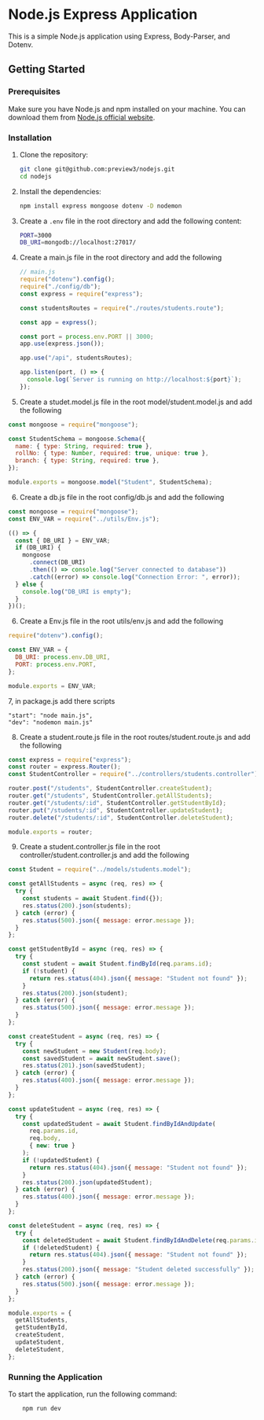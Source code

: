 # Node.js Express Application

This is a simple Node.js application using Express, Body-Parser, and Dotenv.

## Getting Started

### Prerequisites

Make sure you have Node.js and npm installed on your machine. You can download them from [Node.js official website](https://nodejs.org/).

### Installation

1. Clone the repository:

   ```sh
   git clone git@github.com:preview3/nodejs.git
   cd nodejs
   ```

2. Install the dependencies:

   ```sh
   npm install express mongoose dotenv -D nodemon
   ```

3. Create a `.env` file in the root directory and add the following content:
   ```sh
   PORT=3000
   DB_URI=mongodb://localhost:27017/
   ```
4. Create a main.js file in the root directory and add the following

   ```js
   // main.js
   require("dotenv").config();
   require("./config/db");
   const express = require("express");

   const studentsRoutes = require("./routes/students.route");

   const app = express();

   const port = process.env.PORT || 3000;
   app.use(express.json());

   app.use("/api", studentsRoutes);

   app.listen(port, () => {
     console.log(`Server is running on http://localhost:${port}`);
   });
   ```

5. Create a studet.model.js file in the root model/student.model.js and add the following

```js
const mongoose = require("mongoose");

const StudentSchema = mongoose.Schema({
  name: { type: String, required: true },
  rollNo: { type: Number, required: true, unique: true },
  branch: { type: String, required: true },
});

module.exports = mongoose.model("Student", StudentSchema);
```

6. Create a db.js file in the root config/db.js and add the following

```js
const mongoose = require("mongoose");
const ENV_VAR = require("../utils/Env.js");

(() => {
  const { DB_URI } = ENV_VAR;
  if (DB_URI) {
    mongoose
      .connect(DB_URI)
      .then(() => console.log("Server connected to database"))
      .catch((error) => console.log("Connection Error: ", error));
  } else {
    console.log("DB_URI is empty");
  }
})();
```

6. Create a Env.js file in the root utils/env.js and add the following

```js
require("dotenv").config();

const ENV_VAR = {
  DB_URI: process.env.DB_URI,
  PORT: process.env.PORT,
};

module.exports = ENV_VAR;
```

7, in package.js add there scripts

```
"start": "node main.js",
"dev": "nodemon main.js"
```

8. Create a student.route.js file in the root routes/student.route.js and add the following

```js
const express = require("express");
const router = express.Router();
const StudentController = require("../controllers/students.controller");

router.post("/students", StudentController.createStudent);
router.get("/students", StudentController.getAllStudents);
router.get("/students/:id", StudentController.getStudentById);
router.put("/students/:id", StudentController.updateStudent);
router.delete("/students/:id", StudentController.deleteStudent);

module.exports = router;
```

9. Create a student.controller.js file in the root controller/student.controller.js and add the following

```js
const Student = require("../models/students.model");

const getAllStudents = async (req, res) => {
  try {
    const students = await Student.find({});
    res.status(200).json(students);
  } catch (error) {
    res.status(500).json({ message: error.message });
  }
};

const getStudentById = async (req, res) => {
  try {
    const student = await Student.findById(req.params.id);
    if (!student) {
      return res.status(404).json({ message: "Student not found" });
    }
    res.status(200).json(student);
  } catch (error) {
    res.status(500).json({ message: error.message });
  }
};

const createStudent = async (req, res) => {
  try {
    const newStudent = new Student(req.body);
    const savedStudent = await newStudent.save();
    res.status(201).json(savedStudent);
  } catch (error) {
    res.status(400).json({ message: error.message });
  }
};

const updateStudent = async (req, res) => {
  try {
    const updatedStudent = await Student.findByIdAndUpdate(
      req.params.id,
      req.body,
      { new: true }
    );
    if (!updatedStudent) {
      return res.status(404).json({ message: "Student not found" });
    }
    res.status(200).json(updatedStudent);
  } catch (error) {
    res.status(400).json({ message: error.message });
  }
};

const deleteStudent = async (req, res) => {
  try {
    const deletedStudent = await Student.findByIdAndDelete(req.params.id);
    if (!deletedStudent) {
      return res.status(404).json({ message: "Student not found" });
    }
    res.status(200).json({ message: "Student deleted successfully" });
  } catch (error) {
    res.status(500).json({ message: error.message });
  }
};

module.exports = {
  getAllStudents,
  getStudentById,
  createStudent,
  updateStudent,
  deleteStudent,
};
```

### Running the Application

To start the application, run the following command:

```sh
    npm run dev
```
